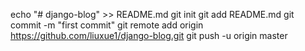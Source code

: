 echo "# django-blog" >> README.md
git init
git add README.md
git commit -m "first commit"
git remote add origin https://github.com/liuxue1/django-blog.git
git push -u origin master
